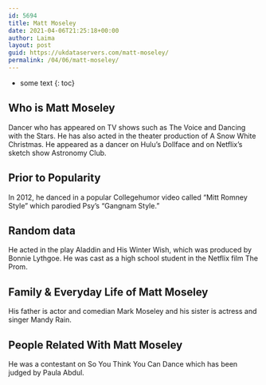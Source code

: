 ```yaml
---
id: 5694
title: Matt Moseley
date: 2021-04-06T21:25:18+00:00
author: Laima
layout: post
guid: https://ukdataservers.com/matt-moseley/
permalink: /04/06/matt-moseley/
---
```


* some text
{: toc}


## Who is Matt Moseley
                  
                  
                  
Dancer who has appeared on TV shows such as The Voice and Dancing with the Stars. He has also acted in the theater production of A Snow White Christmas. He appeared as a dancer on Hulu&#8217;s Dollface and on Netflix&#8217;s sketch show Astronomy Club. 
                  
              
            
              
            
                
                
                
## Prior to Popularity
                  
                  
                  
In 2012, he danced in a popular Collegehumor video called &#8220;Mitt Romney Style&#8221; which parodied Psy&#8217;s &#8220;Gangnam Style.&#8221;
                  
              
            
              
            
                
                
                
## Random data
                  
                  
                  
He acted in the play Aladdin and His Winter Wish, which was produced by Bonnie Lythgoe. He was cast as a high school student in the Netflix film The Prom. 
                  
              
            
              
            
                
                
                
## Family & Everyday Life of Matt Moseley
                  
                  
                  
His father is actor and comedian Mark Moseley and his sister is actress and singer Mandy Rain.
                  
              
            
              
            
                
                
                
## People Related With Matt Moseley
                  
                  
                  
He was a contestant on So You Think You Can Dance which has been judged by Paula Abdul.
                  
              
            
              
            
                
              
            
              
              
            
            
              
            
          
          
          